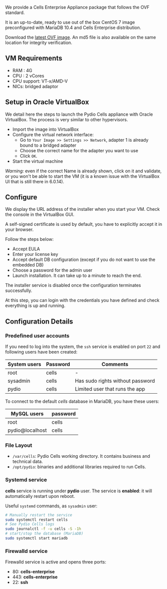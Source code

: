 
We provide a Cells Enterprise Appliance package that follows the OVF standard.

It is an up-to-date, ready to use out of the box CentOS 7 image preconfigured with MariaDB 10.4 and Cells Enterprise distribution.  

Download the [latest OVF image](https://download.pydio.com/latest/cells-enterprise/release/{latest}/ovf/Cells-Enterprise-OVF-{latest}.zip). An md5 file is also available on the same location for integrity verification.

## VM Requirements

- RAM : 4G
- CPU : 2 vCores
- CPU support: VT-x/AMD-V
- NICs: bridged adaptor

## Setup in Oracle VirtualBox

We detail here the steps to launch the Pydio Cells appliance with Oracle VirtualBox. The process is very similar to other hypervisors.

- Import the image into VirtualBox
- Configure the virtual network interface:
  - Go to `Your Image >> Settings >> Network`, adapter 1 is already bound to a bridged adapter
  - Choose the correct name for the adapter you want to use
  - Click `OK`.
- Start the virtual machine

_Warning:_ even if the correct Name is already shown, click on it and validate, or you won't be able to start the VM (it is a known issue with the VirtualBox UI that is still there in 6.0.14).

## Configure

We display the URL address of the installer when you start your VM. Check the console in the VirtualBox GUI.

A self-signed certificate is used by default, you have to explicitly accept it in your browser.

Follow the steps below:

- Accept EULA
- Enter your license key
- Accept default DB configuration (except if you do not want to use the embedded DB)
- Choose a password for the admin user
- Launch installation. It can take up to a minute to reach the end.

The installer service is disabled once the configuration terminates successfully.

At this step, you can login with the credentials you have defined and check everything is up and running.

## Configuration Details

### Predefined user accounts

If you need to log into the system, the `ssh` service is enabled on port `22` and following users have been created:

| System users        | Password    | Comments   |
| ------------------- | ----------- | ----------- |
| root                | cells       | -        |
| sysadmin            | cells       | Has sudo rights without password |
| pydio               | cells       | Limited user that runs the app |

To connect to the default *cells* database in MariaDB, you have these users:

| MySQL users        | password    |
| ------------------- | --------------- |
| root                | cells       |
| pydio@localhost     | cells       |

### File Layout

- `/var/cells`: Pydio Cells working directory. It contains business and technical data.
- `/opt/pydio`: binaries and additional libraries required to run Cells.

### Systemd service

**cells** service is running under **pydio** user. The service is **enabled**: it will automatically restart upon reboot.

Useful `systemd` commands, as `sysadmin` user:

```sh
# Manually restart the service
sudo systemctl restart cells
# See Pydio Cells logs
sudo journalctl -f -u cells -S -1h
# start/stop the database (MariaDB)
sudo systemctl start mariadb
```

### Firewalld service

Firewalld service is active and opens three ports:

- 80: **cells-enterprise**
- 443: **cells-enterprise**
- 22: **ssh**

